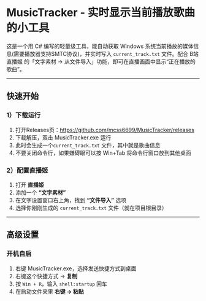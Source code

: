 # MusicTracker - 实时显示当前播放歌曲的小工具

这是一个用 C# 编写的轻量级工具，能自动获取 Windows 系统当前播放的媒体信息(需要播放器支持SMTC协议)，并实时写入 `current_track.txt` 文件。配合 B站直播姬 的「文字素材 → 从文件导入」功能，即可在直播画面中显示“正在播放的歌曲”。

---

## 快速开始

### 1）下载运行
1. 打开Releases页：https://github.com/mcss6699/MusicTracker/releases
2. 下载解压，双击 MusicTracker.exe 运行
3. 此时会生成一个`current_track.txt` 文件，其中就是歌曲信息
4. 不要关闭命令行，如果嫌碍眼可以按 Win+Tab 将命令行窗口放到其他桌面

### 2）配置直播姬
1. 打开 **直播姬**
2. 添加一个 **“文字素材”**
3. 在文字设置窗口右上角，找到 **“文件导入”** 选项
4. 选择你刚刚生成的 `current_track.txt` 文件（就在项目根目录）

---

## 高级设置

### 开机自启
1. 右键 MusicTracker.exe，选择发送快捷方式到桌面
2. 右键这个快捷方式 → **复制**
3. 按 `Win + R`，输入 `shell:startup` 回车
4. 在启动文件夹里 **右键 → 粘贴**